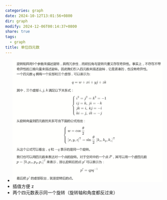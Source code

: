```yaml
---
categories: graph
date: 2024-10-12T13:01:56+0800
dir: graph
modify: 2024-12-06T00:14:37+0800
share: true
tags:
  - graph
title: 单位四元数
---
```


- ![Pasted image 20241008203448.png](../assets/images/Pasted%20image%2020241008203448.png)
- 插值方便 z
- 两个四元数表示同一个旋转（旋转轴和角度都反过来）
